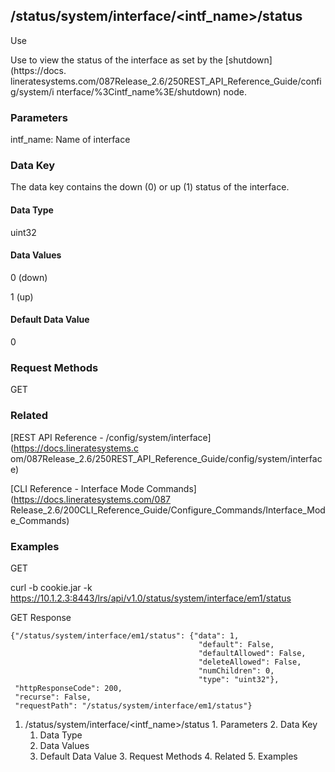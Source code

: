 ## /status/system/interface/<intf_name>/status

Use

Use to view the status of the interface as set by the [shutdown](https://docs.
lineratesystems.com/087Release_2.6/250REST_API_Reference_Guide/config/system/i
nterface/%3Cintf_name%3E/shutdown) node.

### Parameters

intf_name: Name of interface

### Data Key

The data key contains the down (0) or up (1) status of the interface.

#### Data Type

uint32

#### Data Values

0 (down)

1 (up)

#### Default Data Value

0

### Request Methods

GET

### Related

[REST API Reference - /config/system/interface](https://docs.lineratesystems.c
om/087Release_2.6/250REST_API_Reference_Guide/config/system/interface)

[CLI Reference - Interface Mode Commands](https://docs.lineratesystems.com/087
Release_2.6/200CLI_Reference_Guide/Configure_Commands/Interface_Mode_Commands)

### Examples

GET

curl -b cookie.jar -k
https://10.1.2.3:8443/lrs/api/v1.0/status/system/interface/em1/status

GET Response

    
    {"/status/system/interface/em1/status": {"data": 1,
                                              "default": False,
                                              "defaultAllowed": False,
                                              "deleteAllowed": False,
                                              "numChildren": 0,
                                              "type": "uint32"},
     "httpResponseCode": 200,
     "recurse": False,
     "requestPath": "/status/system/interface/em1/status"}
    

  1. /status/system/interface/<intf_name>/status
    1. Parameters
    2. Data Key
      1. Data Type
      2. Data Values
      3. Default Data Value
    3. Request Methods
    4. Related
    5. Examples

